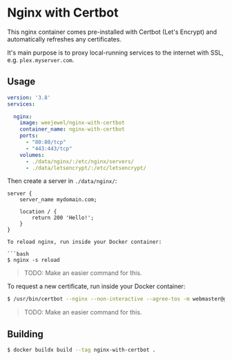 # Nginx with Certbot

This nginx container comes pre-installed with Certbot (Let's Encrypt) and automatically refreshes any certificates.

It's main purpose is to proxy local-running services to the internet with SSL, e.g. `plex.myserver.com`.

## Usage

```yaml
version: '3.8'
services:

  nginx:
    image: weejewel/nginx-with-certbot
    container_name: nginx-with-certbot
    ports:
      - "80:80/tcp"
      - "443:443/tcp"
    volumes:
      - ./data/nginx/:/etc/nginx/servers/
      - ./data/letsencrypt/:/etc/letsencrypt/
```

Then create a server in `./data/nginx/`:

```
server {
    server_name mydomain.com;

    location / {
        return 200 'Hello!';
    }
}

To reload nginx, run inside your Docker container:

```bash
$ nginx -s reload
```

> TODO: Make an easier command for this.

To request a new certificate, run inside your Docker container:

```bash
$ /usr/bin/certbot --nginx --non-interactive --agree-tos -m webmaster@google.com -d mydomain.com
```

> TODO: Make an easier command for this.

## Building


```bash
$ docker buildx build --tag nginx-with-certbot .
```